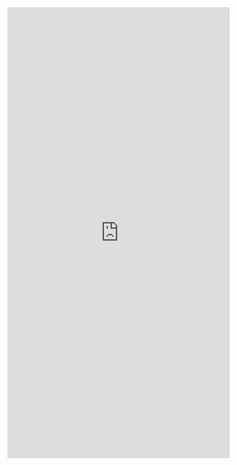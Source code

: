 
<iframe src="https://wandb.ai/yiyixu/BTCV/reports/PolyLoss-for-Multi-organ-Segmentation-Task--VmlldzoxOTk3Nzg1" style="border:none;height:1024px;width:100%">

